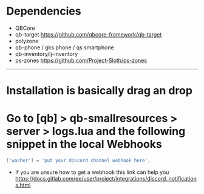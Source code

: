 # Dependencies
- QBCore
- qb-target https://github.com/qbcore-framework/qb-target
- polyzone
- qb-phone / gks phone / qs smartphone
- qb-inventory/lj-inventory
- ps-zones https://github.com/Project-Sloth/ps-zones
------------------------------------------------------------------------------------
# Installation is basically drag an drop

# Go to [qb] > qb-smallresources > server > logs.lua and  the following snippet in the local Webhooks

```lua
['washer'] = 'put your discord channel webhook here',
```

* If you are unsure how to get a webhook this link can help you https://docs.gitlab.com/ee/user/project/integrations/discord_notifications.html